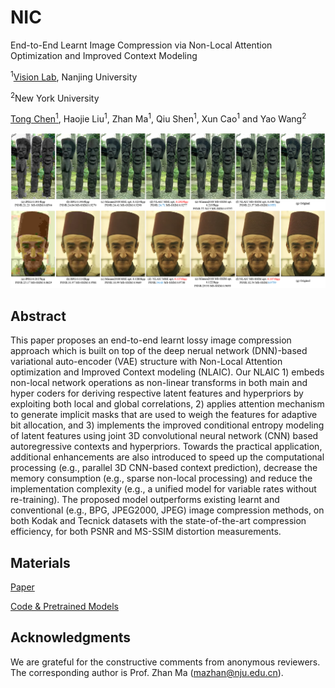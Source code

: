 # NIC
End-to-End Learnt Image Compression via Non-Local Attention Optimization and Improved Context Modeling

<sup>1</sup>[Vision Lab](https://vision.nju.edu.cn), Nanjing University

<sup>2</sup>New York University

[Tong Chen<sup>1</sup>](https://tongxyh.github.io), Haojie Liu<sup>1</sup>, Zhan Ma<sup>1</sup>, Qiu Shen<sup>1</sup>, Xun Cao<sup>1</sup> and Yao Wang<sup>2</sup>

![avatar](/images/visual_com.png)

## Abstract
This paper proposes an end-to-end learnt lossy image compression approach which is built on top of the deep nerual network (DNN)-based variational auto-encoder (VAE) structure with  Non-Local Attention optimization and Improved Context modeling (NLAIC). Our NLAIC 1) embeds non-local network operations as non-linear transforms in both main and hyper coders for deriving respective latent features and hyperpriors by exploiting both local and global correlations, 2) applies attention mechanism to generate implicit masks that are used to weigh the features for adaptive bit allocation, and 3) implements the improved conditional entropy modeling of latent features using joint 3D convolutional neural network (CNN) based autoregressive contexts and hyperpriors. Towards the practical application, additional enhancements are also introduced to speed up the computational processing (e.g., parallel 3D CNN-based context prediction), decrease the memory consumption (e.g., sparse non-local processing) and reduce the implementation complexity (e.g., a unified model for variable rates without re-training). The proposed model outperforms existing learnt and conventional (e.g., BPG, JPEG2000, JPEG) image compression methods, on both Kodak and Tecnick datasets with the state-of-the-art compression efficiency, for both PSNR and MS-SSIM distortion measurements.


## Materials
[Paper](https://arxiv.org/abs/1910.06244)

[Code & Pretrained Models](http://yun.nju.edu.cn/f/16ce608723/)

## Acknowledgments
We are grateful for the constructive comments from anonymous reviewers. The corresponding author is Prof. Zhan Ma (mazhan@nju.edu.cn).
